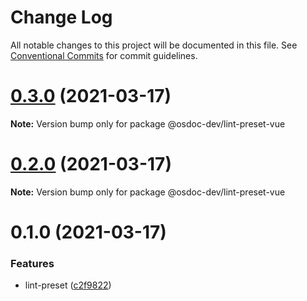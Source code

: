 # Change Log

All notable changes to this project will be documented in this file.
See [Conventional Commits](https://conventionalcommits.org) for commit guidelines.

# [0.3.0](https://github.com/osdoc-dev/lint-preset/compare/v0.2.0...v0.3.0) (2021-03-17)

**Note:** Version bump only for package @osdoc-dev/lint-preset-vue





# [0.2.0](https://github.com/osdoc-dev/lint-preset/compare/v0.1.0...v0.2.0) (2021-03-17)

**Note:** Version bump only for package @osdoc-dev/lint-preset-vue





# 0.1.0 (2021-03-17)


### Features

* lint-preset ([c2f9822](https://github.com/osdoc-dev/lint-preset/commit/c2f9822bb8fc5be0edc19681ffc8f28d850e0897))
